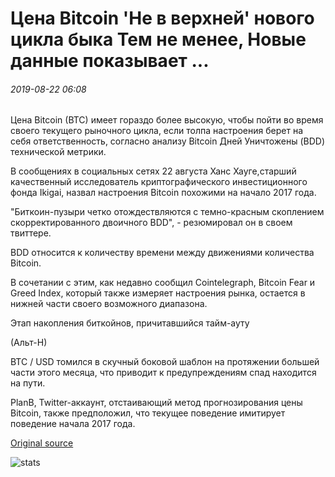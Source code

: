 # Цена Bitcoin 'Не в верхней' нового цикла быка Тем не менее, Новые данные показывает ...

###### 2019-08-22 06:08

Цена Bitcoin (BTC) имеет гораздо более высокую, чтобы пойти во время своего текущего рыночного цикла, если толпа настроения берет на себя ответственность, согласно анализу Bitcoin Дней Уничтожены (BDD) технической метрики.

В сообщениях в социальных сетях 22 августа Ханс Хауге,старший качественный исследователь криптографического инвестиционного фонда Ikigai, назвал настроения Bitcoin похожими на начало 2017 года.

"Биткоин-пузыри четко отождествляются с темно-красным скоплением скорректированного двоичного BDD", - резюмировал он в своем твиттере.

BDD относится к количеству времени между движениями количества Bitcoin.

В сочетании с этим, как недавно сообщил Cointelegraph, Bitcoin Fear и Greed Index, который также измеряет настроения рынка, остается в нижней части своего возможного диапазона.

Этап накопления биткойнов, причитавшийся тайм-ауту

(Альт-Н)

BTC / USD томился в скучный боковой шаблон на протяжении большей части этого месяца, что приводит к предупреждениям спад находится на пути.

PlanB, Twitter-аккаунт, отстаивающий метод прогнозирования цены Bitcoin, также предположил, что текущее поведение имитирует поведение начала 2017 года.

[Original source](https://cointelegraph.com/news/bitcoin-price-not-at-the-top-of-new-bull-cycle-yet-new-data-shows)

![stats](https://c.statcounter.com/11760860/0/a89fa40b/1/ "stats")